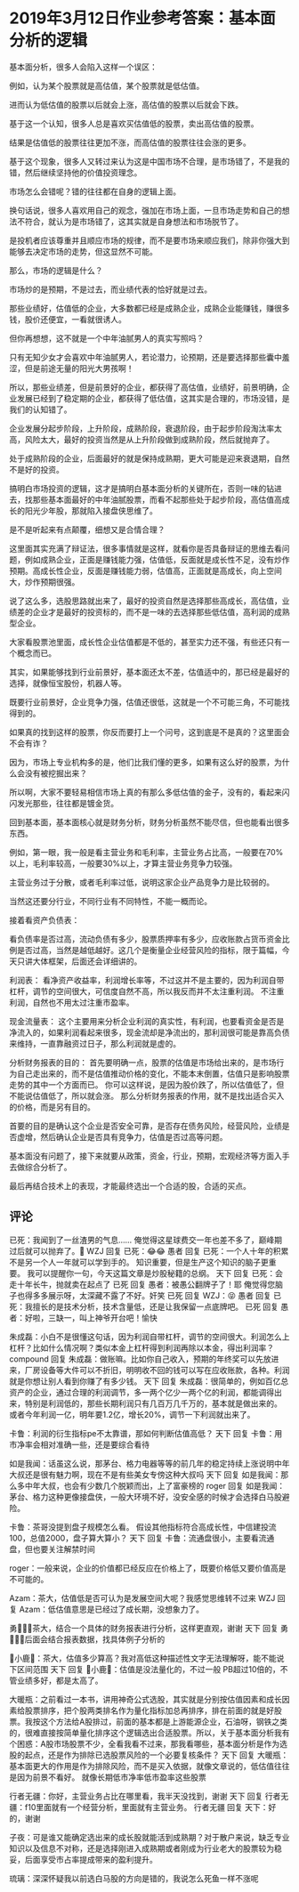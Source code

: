 # 2019年3月12日作业参考答案：基本面分析的逻辑
[基本面分析的逻辑]: (https://articles.zsxq.com/id_vvt8zehfxfvr.html)

基本面分析，很多人会陷入这样一个误区：

例如，认为某个股票就是高估值，某个股票就是低估值。

进而认为低估值的股票以后就会上涨，高估值的股票以后就会下跌。

基于这一个认知，很多人总是喜欢买估值低的股票，卖出高估值的股票。

结果是估值低的股票往往更加不涨，而高估值的股票往往会涨的更多。

基于这个现象，很多人又转过来认为这是中国市场不合理，是市场错了，不是我的错，然后继续坚持他的价值投资理念。

市场怎么会错呢？错的往往都在自身的逻辑上面。

换句话说，很多人喜欢用自己的观念，强加在市场上面，一旦市场走势和自己的想法不符合，就认为是市场错了，这其实就是自身想法和市场脱节了。

是投机者应该尊重并且顺应市场的规律，而不是要市场来顺应我们，除非你强大到能够去决定市场的走势，但这显然不可能。

那么，市场的逻辑是什么？

市场炒的是预期，不是过去，而业绩代表的恰好就是过去。

那些业绩好，估值低的企业，大多数都已经是成熟企业，成熟企业能赚钱，赚很多钱，股价还便宜，一看就很诱人。

但你再想想，这不就是一个中年油腻男人的真实写照吗？

只有无知少女才会喜欢中年油腻男人，若论潜力，论预期，还是要选择那些囊中羞涩，但是前途无量的阳光大男孩啊！

所以，那些业绩差，但是前景好的企业，都获得了高估值，业绩好，前景明确，企业发展已经到了稳定期的企业，都获得了低估值，这其实是合理的，市场没错，是我们的认知错了。

企业发展分起步阶段，上升阶段，成熟阶段，衰退阶段，由于起步阶段淘汰率太高，风险太大，最好的投资当然是从上升阶段做到成熟阶段，然后就抛弃了。

处于成熟阶段的企业，后面最好的就是保持成熟期，更大可能是迎来衰退期，自然不是好的投资。

搞明白市场投资的逻辑，这才是搞明白基本面分析的关键所在，否则一味的钻进去，找那些基本面最好的中年油腻股票，而看不起那些处于起步阶段，高估值高成长的阳光少年股，那就陷入接盘侠思维了。

是不是听起来有点颠覆，细想又是合情合理？

这里面其实充满了辩证法，很多事情就是这样，就看你是否具备辩证的思维去看问题，例如成熟企业，正面是赚钱能力强，估值低，反面就是成长性不足，没有炒作预期。高成长性企业，反面是赚钱能力弱，估值高，正面就是高成长，向上空间大，炒作预期很强。

说了这么多，选股思路就出来了，最好的投资自然是选择那些高成长，高估值，业绩差的企业才是最好的投资标的，而不是一味的去选择那些低估值，高利润的成熟型企业。

大家看股票池里面，成长性企业估值都是不低的，甚至实力还不强，有些还只有一个概念而已。

其实，如果能够找到行业前景好，基本面还太不差，估值适中的，那已经是最好的选择，就像恒宝股份，机器人等。

既要行业前景好，企业竞争力强，估值还很低，这就是一个不可能三角，不可能找得到的。

如果真的找到这样的股票，你反而要打上一个问号，这到底是不是真的？这里面会不会有诈？

因为，市场上专业机构多的是，他们比我们懂的更多，如果有这么好的股票，为什么会没有被挖掘出来？

所以啊，大家不要轻易相信市场上真的有那么多低估值的金子，没有的，看起来闪闪发光那些，往往都是镀金货。

回到基本面，基本面核心就是财务分析，财务分析虽然不能尽信，但也能看出很多东西。

例如，第一眼，我一般是看主营业务和毛利率，主营业务占比高，一般要在70%以上，毛利率较高，一般要30%以上，才算主营业务竞争力较强。

主营业务过于分散，或者毛利率过低，说明这家企业产品竞争力是比较弱的。

当然这还要分行业，不同行业有不同特性，不能一概而论。

接着看资产负债表：

看负债率是否过高，流动负债有多少，股票质押率有多少，应收账款占货币资金比例是否过高，当然是越低越好。这几个是衡量企业经营风险的指标，限于篇幅，今天只讲大体框架，后面还会详细讲的。


利润表：
看净资产收益率，利润增长率等，不过这并不是主要的，因为利润自带杠杆，调节的空间很大，可信度自然不高，所以我反而并不太注重利润。
不注重利润，自然也不用太过注重市盈率。

现金流量表：
这个主要用来分析企业利润的真实性，有利润，也要看资金是否是净流入的，如果利润看起来很多，现金流却是净流出的，那利润很可能是靠高负债来维持，一直靠融资过日子，那么利润就是虚的。

分析财务报表的目的：
首先要明确一点，股票的估值是市场给出来的，是市场行为自己走出来的，而不是估值推动价格的变化，不能本末倒置，估值只是影响股票走势的其中一个方面而已。
你可以这样说，是因为股价跌了，所以估值低了，但不能说估值低了，所以就会涨。
那么分析财务报表的作用，就不是找出适合买入的价格，而是另有目的。

首要的目的是确认这个企业是否安全可靠，是否存在债务风险，经营风险，业绩是否虚增，然后确认企业是否具有竞争力，估值是否过高等问题。

基本面没有问题了，接下来就要从政策，资金，行业，预期，宏观经济等方面入手去做综合分析了。

最后再结合技术上的表现，才能最终选出一个合适的股，合适的买点。

## 评论
已死：我闻到了一丝渣男的气息……
俺觉得这星球费交一年也差不多了，巅峰期过后就可以抛弃了。👻
WZJ 回复 已死：😂😂
愚者 回复 已死：一个人十年的积累不是另一个人一年就可以学到手的。
知识重要，但是生产这个知识的脑子更重要。
我可以提醒你一句，今天这篇文章是炒股秘籍的总纲。
天下 回复 已死：会走十年长牛，抛就卖在起点了
已死 回复 愚者：被愚公翻牌子了！耶
俺觉得您脑子也得多多展示呀，太深藏不露了不好。奸笑
已死 回复 WZJ：😝
愚者 回复 已死：我擅长的是技术分析，技术含量低，还是让我保留一点底牌吧。
已死 回复 愚者：好啦，三缺一，叫上神爷开台吧！愉快

朱成磊：小白不是很懂这句话，因为利润自带杠杆，调节的空间很大。利润怎么上杠杆？比如什么情况啊？类似本金上杠杆得到利润再除以本金，得出利润率？
compound 回复 朱成磊：做账嘛。比如你自己收入，预期的年终奖可以先放进来，厂房设备等大件可以不折旧，明明收不回的钱可以写在应收账款，各种。利润就是你想让别人看到你赚了有多少钱。
天下 回复 朱成磊：很简单的，例如百亿总资产的企业，通过合理的利润调节，多一两个亿少一两个亿的利润，都能调得出来，特别是利润低的，那些长期利润只有几百万几千万的，基本就是做出来的。
或者今年利润一亿，明年要1.2亿，增长20%，调节一下利润就出来了。

卡鲁：利润的衍生指标pe不太靠谱，那如何判断估值高低？
天下 回复 卡鲁：用市净率会相对准确一些，还是要综合看待

如是我闻：话虽这么说，那茅台、格力电器等等的前几年的稳定持续上涨说明中年大叔还是很有魅力啊，现在不是有些美女专傍这种大叔吗
天下 回复 如是我闻：那么多中年大叔，也会有少数几个脱颖而出，上了富豪榜的
roger 回复 如是我闻：茅台、格力这种更像接盘侠，一般大环境不好，没安全感的时候才会选择白马股避险。

卡鲁：茶哥没提到盘子规模怎么看。
假设其他指标符合高成长性，中信建投流100，总值2000，盘子算大算小？
天下 回复 卡鲁：流通盘很小，主要看流通盘，但也要关注解禁时间

roger：一般来说，企业的价值都已经反应在价格上了，既要价格低又要价值高是不可能的。

Azam：茶大，估值低是否可认为是发展空间大呢？我感觉思维转不过来
WZJ 回复 Azam：低估值意思是已经过了成长期，没想象力了。

勇：茶大，结合一个具体的财务报表进行分析，这样更直观，谢谢
天下 回复 勇：后面会结合报表数据，找具体例子分析的

🐬小鹿🐬：茶大，估值多少算高？我对高低这种描述性文字无法理解呀，能不能说下区间范围
天下 回复 🐬小鹿🐬：估值是没法量化的，不过一般
PB超过10倍的，不管业绩多好，都是太高了。

大暖瓶：之前看过一本书，讲用神奇公式选股，其实就是分别按估值因素和成长因素给股票排序，把个股两类排名作为量化指标加总再排序，排在前面的就是好股票。我按这个方法给A股排过，前面的基本都是上游能源企业，石油呀，钢铁之类的，很难直接按简单量化排序这个逻辑选出合适股票。所以，关于基本面分析我有个困惑：A股市场股票不少，全看我看不过来，那我看哪些，基本面分析是作为选股的起点，还是作为排除已选股票风险的一个必要复核条件？
天下 回复 大暖瓶：基本面更大的作用是作为排除风险，而不是买入依据，就像文章说的，低估值往往是因为前景不看好。
就像长期低市净率低市盈率这些股票

行者无疆：你好，主营业务占比在哪里看，我半天没找到，谢谢
天下 回复 行者无疆：f10里面就有一个经营分析，里面就有主营业务。
行者无疆 回复 天下：好的，谢谢

子夜：可是谁又能确定选出来的成长股就能活到成熟期？对于散户来说，缺乏专业知识以及信息不对称，还是选择刚进入成熟期或者刚成为行业老大的股票较为稳妥，后面享受市占率提成带来的盈利提升。

琉璃：深深怀疑我以前选白马股的方向是错的，我说怎么死鱼一样不涨呢